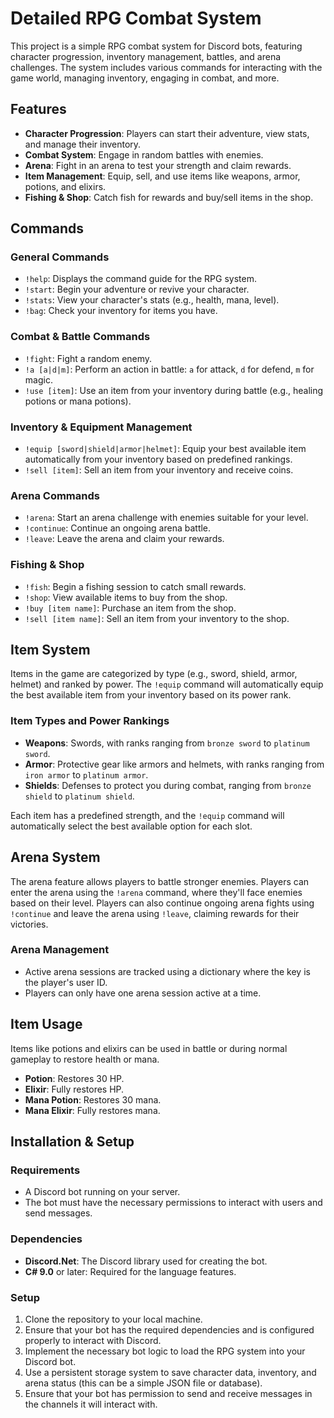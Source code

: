 # Detailed RPG Combat System

This project is a simple RPG combat system for Discord bots, featuring character progression, inventory management, battles, and arena challenges. The system includes various commands for interacting with the game world, managing inventory, engaging in combat, and more.

## Features

- **Character Progression**: Players can start their adventure, view stats, and manage their inventory.
- **Combat System**: Engage in random battles with enemies.
- **Arena**: Fight in an arena to test your strength and claim rewards.
- **Item Management**: Equip, sell, and use items like weapons, armor, potions, and elixirs.
- **Fishing & Shop**: Catch fish for rewards and buy/sell items in the shop.

## Commands

### General Commands

- `!help`: Displays the command guide for the RPG system.
- `!start`: Begin your adventure or revive your character.
- `!stats`: View your character's stats (e.g., health, mana, level).
- `!bag`: Check your inventory for items you have.
  
### Combat & Battle Commands

- `!fight`: Fight a random enemy.
- `!a [a|d|m]`: Perform an action in battle: `a` for attack, `d` for defend, `m` for magic.
- `!use [item]`: Use an item from your inventory during battle (e.g., healing potions or mana potions).

### Inventory & Equipment Management

- `!equip [sword|shield|armor|helmet]`: Equip your best available item automatically from your inventory based on predefined rankings.
- `!sell [item]`: Sell an item from your inventory and receive coins.

### Arena Commands

- `!arena`: Start an arena challenge with enemies suitable for your level.
- `!continue`: Continue an ongoing arena battle.
- `!leave`: Leave the arena and claim your rewards.

### Fishing & Shop

- `!fish`: Begin a fishing session to catch small rewards.
- `!shop`: View available items to buy from the shop.
- `!buy [item name]`: Purchase an item from the shop.
- `!sell [item name]`: Sell an item from your inventory to the shop.

## Item System

Items in the game are categorized by type (e.g., sword, shield, armor, helmet) and ranked by power. The `!equip` command will automatically equip the best available item from your inventory based on its power rank.

### Item Types and Power Rankings

- **Weapons**: Swords, with ranks ranging from `bronze sword` to `platinum sword`.
- **Armor**: Protective gear like armors and helmets, with ranks ranging from `iron armor` to `platinum armor`.
- **Shields**: Defenses to protect you during combat, ranging from `bronze shield` to `platinum shield`.

Each item has a predefined strength, and the `!equip` command will automatically select the best available option for each slot.

## Arena System

The arena feature allows players to battle stronger enemies. Players can enter the arena using the `!arena` command, where they'll face enemies based on their level. Players can also continue ongoing arena fights using `!continue` and leave the arena using `!leave`, claiming rewards for their victories.

### Arena Management

- Active arena sessions are tracked using a dictionary where the key is the player's user ID.
- Players can only have one arena session active at a time.

## Item Usage

Items like potions and elixirs can be used in battle or during normal gameplay to restore health or mana.

- **Potion**: Restores 30 HP.
- **Elixir**: Fully restores HP.
- **Mana Potion**: Restores 30 mana.
- **Mana Elixir**: Fully restores mana.

## Installation & Setup

### Requirements

- A Discord bot running on your server.
- The bot must have the necessary permissions to interact with users and send messages.

### Dependencies

- **Discord.Net**: The Discord library used for creating the bot.
- **C# 9.0** or later: Required for the language features.

### Setup

1. Clone the repository to your local machine.
2. Ensure that your bot has the required dependencies and is configured properly to interact with Discord.
3. Implement the necessary bot logic to load the RPG system into your Discord bot.
4. Use a persistent storage system to save character data, inventory, and arena status (this can be a simple JSON file or database).
5. Ensure that your bot has permission to send and receive messages in the channels it will interact with.

